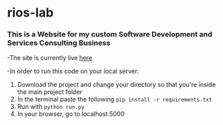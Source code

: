# rios-lab

### This is a Website for my custom Software Development and Services Consulting Business 

-The site is currently live [here](https://rios-lab.herokuapp.com/)

-In order to run this code on your local server:
  1. Download the project and change your directory so that you're inside the main project folder
  2. In the terminal paste the following `pip install -r requirements.txt`
  3. Run with `python run.py`
  4. In your browser, go to localhost:5000

